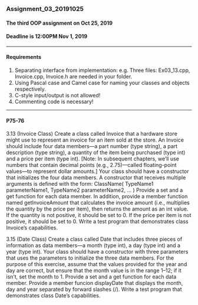 ### Assignment_03_20191025
#### The third OOP assignment on Oct 25, 2019
#### Deadline is 12:00PM Nov 1, 2019

---------------------------------------
#### Requirements
1. Separating interface from implementation: e.g. Three files: Ex03_13.cpp, Invoice.cpp, Invoice.h are needed  in your folder.
2. Using Pascal case and Camel case for naming your classes and objects respectively.
3. C-style input/output is not allowed!
4. Commenting code is necessary!
---------------------------------------

#### P75-76
3.13 (Invoice Class) Create a class called Invoice that a hardware store might use to represent an invoice for an item sold at the store. An Invoice should include four data members—a part number (type string), a part description (type string), a quantity of the item being purchased (type int) and a price per item (type int). [Note: In subsequent chapters, we’ll use numbers that contain decimal points (e.g., 2.75)—called floating-point values—to represent dollar amounts.] Your class should have a constructor that initializes the four data members. A constructor that receives multiple arguments is defined with the form: ClassName( TypeName1 parameterName1, TypeName2 parameterName2, ... ) Provide a set and a get function for each data member. In addition, provide a member function named getInvoiceAmount that calculates the invoice amount (i.e., multiplies the quantity by the price per item), then returns the amount as an int value. If the quantity is not positive, it should be set to 0. If the price per item is not positive, it should be set to 0. Write a test  program that demonstrates class Invoice’s capabilities.

3.15 (Date Class) Create a class called Date that includes three pieces of information as data members—a month (type int), a day (type int) and a year (type int). Your class should have a constructor with three parameters that uses the parameters to initialize the three data members. For the purpose of this exercise, assume that the values provided for the year and day are correct, but ensure that the month value is in the range 1–12; if it isn’t, set the month to 1. Provide a set and a get function for each data member. Provide a member funcion displayDate that displays the month, day and year separated by forward slashes (/). Write a test program that demonstrates class Date’s capabilities.
